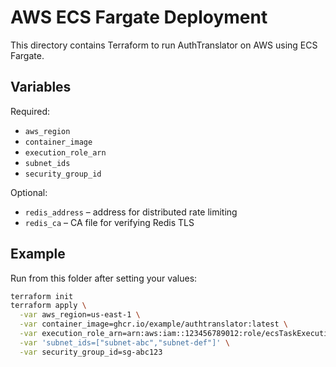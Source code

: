 # AWS ECS Fargate Deployment

This directory contains Terraform to run AuthTranslator on AWS using ECS Fargate.

## Variables

Required:

- `aws_region`
- `container_image`
- `execution_role_arn`
- `subnet_ids`
- `security_group_id`

Optional:

- `redis_address` – address for distributed rate limiting
- `redis_ca` – CA file for verifying Redis TLS

## Example

Run from this folder after setting your values:

```bash
terraform init
terraform apply \
  -var aws_region=us-east-1 \
  -var container_image=ghcr.io/example/authtranslator:latest \
  -var execution_role_arn=arn:aws:iam::123456789012:role/ecsTaskExecutionRole \
  -var 'subnet_ids=["subnet-abc","subnet-def"]' \
  -var security_group_id=sg-abc123
```
